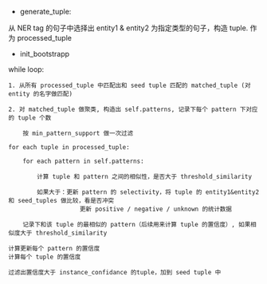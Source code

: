 - generate_tuple:

从 NER tag 的句子中选择出 entity1 & entity2 为指定类型的句子，构造 tuple. 作为 processed_tuple

- init_bootstrapp

while loop:

    1. 从所有 processed_tuple 中匹配出和 seed tuple 匹配的 matched_tuple (对 entity 的名字做匹配)

    2. 对 matched_tuple 做聚类, 构造出 self.patterns, 记录下每个 pattern 下对应的 tuple 个数
    
        按 min_pattern_support 做一次过滤
    
    for each tuple in processed_tuple:

        for each pattern in self.patterns:
        
            计算 tuple 和 pattern 之间的相似性，是否大于 threshold_similarity
        
            如果大于：更新 pattern 的 selectivity，将 tuple 的 entity1&entity2 和 seed_tuples 做比较，看是否冲突
                        更新 positive / negative / unknown 的统计数据
        
        记录下和该 tuple 的最相似的 pattern（后续用来计算 tuple 的置信度）, 如果相似度大于 threshold_similarity
    
    计算更新每个 pattern 的置信度
    计算每个 tuple 的置信度
    
    过滤出置信度大于 instance_confidance 的tuple，加到 seed tuple 中

